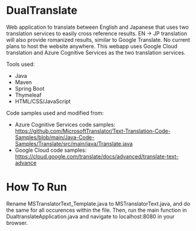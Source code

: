 # DualTranslate
Web application to translate between English and Japanese that uses two translation services to easily cross reference results. EN -> JP translation will also provide romanized results, similar to Google Translate. No current plans to host the website anywhere.
This webapp uses Google Cloud translation and Azure Cognitive Services as the two translation services.

Tools used:
  - Java
  - Maven
  - Spring Boot
  - Thymeleaf
  - HTML/CSS/JavaScript

Code samples used and modified from:
  - Azure Cognitive Services code samples: 
        https://github.com/MicrosoftTranslator/Text-Translation-Code-Samples/blob/main/Java-Code-Samples/Translate/src/main/java/Translate.java
  - Google Cloud code samples:
        https://cloud.google.com/translate/docs/advanced/translate-text-advance

# How To Run
Rename MSTranslatorText_Template.java to MSTranslatorText.java, and do the same for all occurences within the file. Then, run the main function in DualtranslateApplication.java and navigate to localhost:8080 in your browser.
